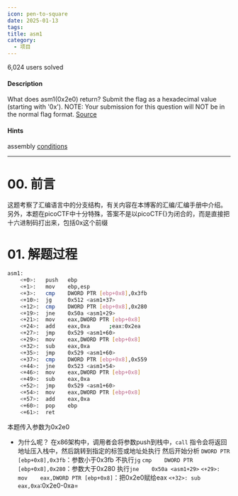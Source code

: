 ```yaml
---
icon: pen-to-square
date: 2025-01-13
tags: 
title: asm1
category:
  - 项目
---
```

6,024 users solved
#### Description

What does asm1(0x2e0) return? Submit the flag as a hexadecimal value (starting with '0x'). NOTE: Your submission for this question will NOT be in the normal flag format. [Source](https://jupiter.challenges.picoctf.org/static/f1c2358ff7d1e9386e41552c549cf2f6/test.S)
#### Hints
assembly [conditions](https://www.tutorialspoint.com/assembly_programming/assembly_conditions.htm)

---
# 00. 前言
这题考察了汇编语言中的分支结构，有关内容在本博客的汇编/汇编手册中介绍。
另外，本题在picoCTF中十分特殊，答案不是以picoCTF{}为闭合的，而是直接把十六进制码打出来，包括0x这个前缀

# 01. 解题过程
```bash
asm1:
	<+0>:	push   ebp     
	<+1>:	mov    ebp,esp
	<+3>:	cmp    DWORD PTR [ebp+0x8],0x3fb    
	<+10>:	jg     0x512 <asm1+37>
	<+12>:	cmp    DWORD PTR [ebp+0x8],0x280
	<+19>:	jne    0x50a <asm1+29>
	<+21>:	mov    eax,DWORD PTR [ebp+0x8]   
	<+24>:	add    eax,0xa      ;eax:0x2ea
	<+27>:	jmp    0x529 <asm1+60>
	<+29>:	mov    eax,DWORD PTR [ebp+0x8]
	<+32>:	sub    eax,0xa    
	<+35>:	jmp    0x529 <asm1+60>
	<+37>:	cmp    DWORD PTR [ebp+0x8],0x559
	<+44>:	jne    0x523 <asm1+54>
	<+46>:	mov    eax,DWORD PTR [ebp+0x8]
	<+49>:	sub    eax,0xa
	<+52>:	jmp    0x529 <asm1+60>
	<+54>:	mov    eax,DWORD PTR [ebp+0x8]
	<+57>:	add    eax,0xa
	<+60>:	pop    ebp
	<+61>:	ret    
```
本题传入参数为0x2e0
- 为什么呢？
  在x86架构中，调用者会将参数push到栈中，`call` 指令会将返回地址压入栈中，然后跳转到指定的标签或地址处执行
然后开始分析
`DWORD PTR [ebp+0x8],0x3fb`：参数小于0x3fb
不执行`jg`
`cmp    DWORD PTR [ebp+0x8],0x280`：参数大于0x280
执行`jne    0x50a <asm1+29>`
`<+29>:	mov    eax,DWORD PTR [ebp+0x8]`：把0x2e0赋给eax
`<+32>:	sub    eax,0xa`:0x2e0-0xa=

